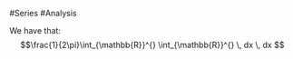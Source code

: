 #Series #Analysis 

We have that: $$\frac{1}{2\pi}\int_{\mathbb{R}}^{} \int_{\mathbb{R}}^{}  \, dx  \, dx $$